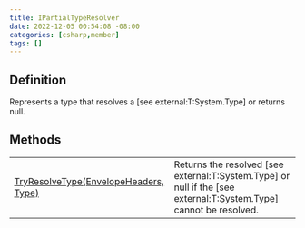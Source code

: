 ```yaml
---
title: IPartialTypeResolver
date: 2022-12-05 00:54:08 -08:00
categories: [csharp,member]
tags: []
---
```


## Definition

Represents a type that resolves a [see external:T:System.Type] or returns null.

## Methods
<table><tr><td><!--/posts/csharp.member.entitydb.common.typeresolvers.ipartialtyperesolver.tryresolvetype/--><a href='#'>TryResolveType(EnvelopeHeaders, Type)</a></td><td>
Returns the resolved [see external:T:System.Type] or null if the [see external:T:System.Type] cannot be resolved.
</td></tr></table>

